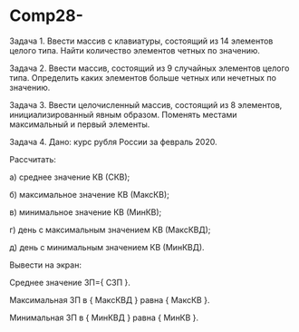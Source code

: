 # Comp28-

Задача 1. Ввести массив с клавиатуры, состоящий из 14 элементов целого типа. Найти количество элементов четных по значению.

Задача 2. Ввести массив, состоящий из 9 случайных элементов целого типа. Определить каких элементов больше четных или нечетных по значению.

Задача 3. Ввести целочисленный массив, состоящий из 8 элементов, инициализированный явным образом. Поменять местами максимальный и первый элементы.

Задача 4. Дано: курс рубля России за февраль 2020.

Рассчитать:

а) среднее значение КВ (СКВ);

б) максимальное значение КВ  (МаксКВ);

в) минимальное значение КВ  (МинКВ);

г) день с максимальным значением КВ  (МаксКВД);

д) день с минимальным значением КВ  (МинКВД).

Вывести на экран:

Среднее значение ЗП={ СЗП }.

Максимальная ЗП в { МаксКВД } равна { МаксКВ }.

Минимальная ЗП в { МинКВД } равна { МинКВ }.
